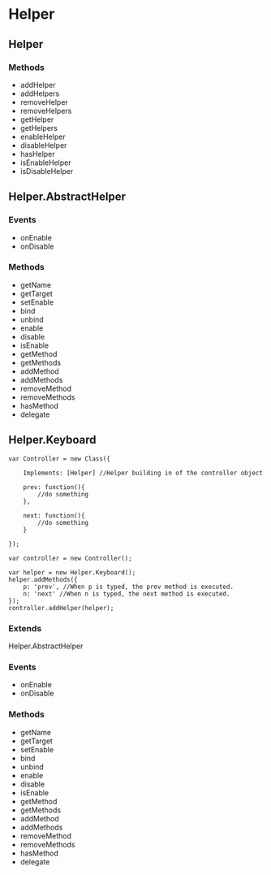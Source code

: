Helper
=================================================




Helper
-------------------------------------------------


### Methods

* addHelper
* addHelpers
* removeHelper
* removeHelpers
* getHelper
* getHelpers
* enableHelper
* disableHelper
* hasHelper
* isEnableHelper
* isDisableHelper



Helper.AbstractHelper
-------------------------------------------------

### Events

* onEnable
* onDisable

### Methods

* getName
* getTarget
* setEnable
* bind
* unbind
* enable
* disable
* isEnable
* getMethod
* getMethods
* addMethod
* addMethods
* removeMethod
* removeMethods
* hasMethod
* delegate


Helper.Keyboard
-------------------------------------------------

	var Controller = new Class({
	
		Implements: [Helper] //Helper building in of the controller object

		prev: function(){
			//do something
		},

		next: function(){
			//do something
		}
	
	});

	var controller = new Controller();

	var helper = new Helper.Keyboard();
	helper.addMethods({
		p: 'prev', //When p is typed, the prev method is executed.
		n: 'next' //When n is typed, the next method is executed.
	});
	controller.addHelper(helper);

### Extends

Helper.AbstractHelper

### Events

* onEnable
* onDisable

### Methods

* getName
* getTarget
* setEnable
* bind
* unbind
* enable
* disable
* isEnable
* getMethod
* getMethods
* addMethod
* addMethods
* removeMethod
* removeMethods
* hasMethod
* delegate
